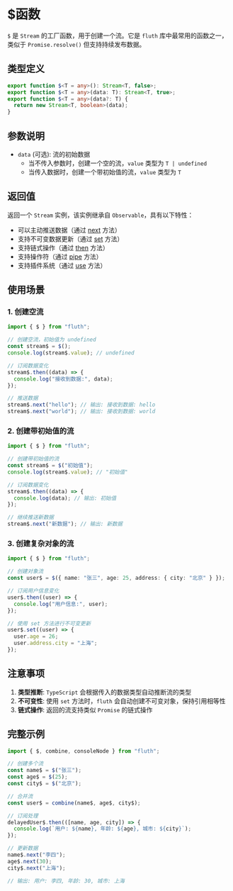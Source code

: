 # $函数

`$` 是 `Stream` 的工厂函数，用于创建一个流。它是 `fluth` 库中最常用的函数之一，类似于 `Promise.resolve()` 但支持持续发布数据。

## 类型定义

```typescript
export function $<T = any>(): Stream<T, false>;
export function $<T = any>(data: T): Stream<T, true>;
export function $<T = any>(data?: T) {
  return new Stream<T, boolean>(data);
}
```

## 参数说明

- `data` (可选): 流的初始数据
  - 当不传入参数时，创建一个空的流，`value` 类型为 `T | undefined`
  - 当传入数据时，创建一个带初始值的流，`value` 类型为 `T`

## 返回值

返回一个 `Stream` 实例，该实例继承自 `Observable`，具有以下特性：

- 可以主动推送数据（通过 [next](/cn/api/stream#next) 方法）
- 支持不可变数据更新（通过 [set](/cn/api/stream#set) 方法）
- 支持链式操作（通过 [then](/cn/api/observable#then) 方法）
- 支持操作符（通过 [pipe](/cn/api/observable/pipe) 方法）
- 支持插件系统（通过 [use](/cn/api/observable#use) 方法）

## 使用场景

### 1. 创建空流

```typescript
import { $ } from "fluth";

// 创建空流，初始值为 undefined
const stream$ = $();
console.log(stream$.value); // undefined

// 订阅数据变化
stream$.then((data) => {
  console.log("接收到数据:", data);
});

// 推送数据
stream$.next("hello"); // 输出: 接收到数据: hello
stream$.next("world"); // 输出: 接收到数据: world
```

### 2. 创建带初始值的流

```typescript
import { $ } from "fluth";

// 创建带初始值的流
const stream$ = $("初始值");
console.log(stream$.value); // "初始值"

// 订阅数据变化
stream$.then((data) => {
  console.log(data); // 输出: 初始值
});

// 继续推送新数据
stream$.next("新数据"); // 输出: 新数据
```

### 3. 创建复杂对象的流

```typescript
import { $ } from "fluth";

// 创建对象流
const user$ = $({ name: "张三", age: 25, address: { city: "北京" } });

// 订阅用户信息变化
user$.then((user) => {
  console.log("用户信息:", user);
});

// 使用 set 方法进行不可变更新
user$.set((user) => {
  user.age = 26;
  user.address.city = "上海";
});
```

## 注意事项

1. **类型推断**: `TypeScript` 会根据传入的数据类型自动推断流的类型
2. **不可变性**: 使用 `set` 方法时，`fluth` 会自动创建不可变对象，保持引用相等性
3. **链式操作**: 返回的流支持类似 `Promise` 的链式操作

## 完整示例

```typescript
import { $, combine, consoleNode } from "fluth";

// 创建多个流
const name$ = $("张三");
const age$ = $(25);
const city$ = $("北京");

// 合并流
const user$ = combine(name$, age$, city$);

// 订阅处理
delayedUser$.then(([name, age, city]) => {
  console.log(`用户: ${name}, 年龄: ${age}, 城市: ${city}`);
});

// 更新数据
name$.next("李四");
age$.next(30);
city$.next("上海");

// 输出: 用户: 李四, 年龄: 30, 城市: 上海
```
